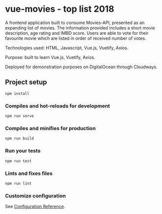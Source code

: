 # vue-movies - top list 2018

A frontend application built to consume Movies-API, presented as an expanding list of movies. The information provided includes a short movie description, age rating and IMBD score. Users are able to vote for their favourite movie which are listed in order of received number of votes.

Technologies used: HTML, Javascript, Vue.js, Vuetify, Axios.

Purpose: built to learn Vue.js, Vuetify, Axios.

Deployed for demonstration purposes on DigitalOcean through Cloudways.

## Project setup
```
npm install
```

### Compiles and hot-reloads for development
```
npm run serve
```

### Compiles and minifies for production
```
npm run build
```

### Run your tests
```
npm run test
```

### Lints and fixes files
```
npm run lint
```

### Customize configuration
See [Configuration Reference](https://cli.vuejs.org/config/).
